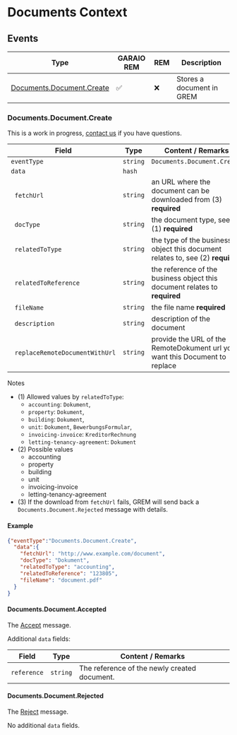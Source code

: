 # Documents Context

## Events

| Type                                            | GARAIO REM         | REM | Description               |
| ----------------------------------------------- | ------------------ | --- | ------------------------- |
| [Documents.Document.Create](#documentsdocumentadd) | :white_check_mark: | :x: | Stores a document in GREM |

### Documents.Document.Create

This is a work in progress, [contact us](https://github.com/Garaio-REM/grem-dev-guide) if you have questions.

| Field                            | Type     | Content / Remarks                                                              |
| -------------------------------- | -------- | ------------------------------------------------------------------------------ |
| `eventType`                      | `string` | `Documents.Document.Create`                                                       |
| `data`                           | `hash`   |                                                                                |
| &nbsp;&nbsp;`fetchUrl`           | `string` | an URL where the document can be downloaded from (3) **required**              |
| &nbsp;&nbsp;`docType`            | `string` | the document type, see (1) **required**                                        |
| &nbsp;&nbsp;`relatedToType`      | `string` | the type of the business object this document relates to, see (2) **required** |
| &nbsp;&nbsp;`relatedToReference` | `string` | the reference of the business object this document relates to **required**     |
| &nbsp;&nbsp;`fileName`           | `string` | the file name **required**                                                     |
| &nbsp;&nbsp;`description`        | `string` | description of the document                                                    |
| &nbsp;&nbsp;`replaceRemoteDocumentWithUrl` | `string` | provide the URL of the RemoteDokument url you want this Document to replace |

Notes

* (1) Allowed values by `relatedToType`:
  * `accounting`: `Dokument`,
  * `property`: `Dokument`,
  * `building`: `Dokument`,
  * `unit`: `Dokument`, `BewerbungsFormular`,
  * `invoicing-invoice`: `KreditorRechnung`
  * `letting-tenancy-agreement`: `Dokument`
* (2) Possible values
  * accounting
  * property
  * building
  * unit
  * invoicing-invoice
  * letting-tenancy-agreement
* (3) If the download from `fetchUrl` fails, GREM will send back a `Documents.Document.Rejected` message with details.

#### Example

```json
{"eventType":"Documents.Document.Create",
  "data":{
    "fetchUrl": "http://www.example.com/document",
    "docType": "Dokument",
    "relatedToType": "accounting",
    "relatedToReference": "123805",
    "fileName": "document.pdf"
  }
}
```

#### Documents.Document.Accepted

The [Accept](./result_messages.md#accepted-message) message.

Additional `data` fields:

| Field       | Type     | Content / Remarks                            |
| ----------- | -------- | -------------------------------------------- |
| `reference` | `string` | The reference of the newly created document. |

#### Documents.Document.Rejected

The [Reject](./result_messages.md#rejected-message) message.

No additional `data` fields.
